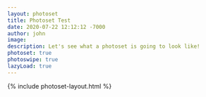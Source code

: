 ```yaml
---
layout: photoset
title: Photoset Test
date: 2020-07-22 12:12:12 -7000
author: john
image:
description: Let's see what a photoset is going to look like!
photoset: true
photoswipe: true
lazyLoad: true
---
```

{% include photoset-layout.html %}
